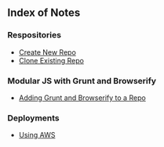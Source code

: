 ## Index of Notes

### Respositories
* [Create New Repo](create-repo.md)
* [Clone Existing Repo](clone-a-repo.md)

### Modular JS with Grunt and Browserify
* [Adding Grunt and Browserify to a Repo](grunt-browserify.md)

### Deployments
* [Using AWS](AWSdeployment.md)



